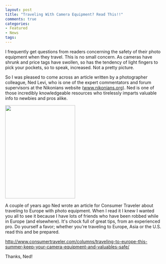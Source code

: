 ```yaml
---
layout: post
title: "Traveling With Camera Equipment? Read This!!"
comments: true
categories:
- Featured
- News
tags:
---
```

I frequently get questions from readers concerning the safety of their photo equipment when they travel. This is no small concern. As cameras have shrunk and price tags have swollen, so has the tendency of light fingers to pick your pockets, so to speak, increased. Not a pretty picture.

So I was pleased to come across an article written by a photographer colleague, Ned Levi, who is one of the expert commentators and forum supervisors at the Nikonians website (<a href="http://www.nikonians.org">www.nikonians.org</a>). Ned is one of those incredibly knowledgeable resources who tirelessly imparts valuable info to newbies and pros alike.

<a href="http://blog.lesterpickerphoto.com/wp-content/uploads/2011/07/packing_2010-07-22_1819©LesterPicker.jpg"><img class="aligncenter size-medium wp-image-1272" title="packing_2010-07-22_1819©LesterPicker" src="http://blog.lesterpickerphoto.com/wp-content/uploads/2011/07/packing_2010-07-22_1819©LesterPicker-225x300.jpg" alt="" width="225" height="300" /></a>

A couple of years ago Ned wrote an article for Consumer Traveler about traveling to Europe with photo equipment. When I read it I knew I wanted you all to see it because I have lots of friends who have been robbed while in Europe (and elsewhere). It's chock full of great tips, from an experienced pro. Do yourself a favor; whether you're traveling to Europe, Asia or the U.S. read this and be prepared.

<a href="http://www.consumertraveler.com/columns/traveling-to-europe-this-summer-keep-your-camera-equipment-and-valuables-safe/">http://www.consumertraveler.com/columns/traveling-to-europe-this-summer-keep-your-camera-equipment-and-valuables-safe/</a>

Thanks, Ned!
